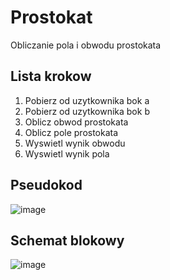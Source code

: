 # Prostokat

Obliczanie pola i obwodu prostokata

## Lista krokow

1. Pobierz od uzytkownika bok a
2. Pobierz od uzytkownika bok b
3. Oblicz obwod prostokata
4. Oblicz pole prostokata
5. Wyswietl wynik obwodu
6. Wyswietl wynik pola

## Pseudokod

![image](https://github.com/nic00la1/Prostokat/assets/99048749/3f3d8fb5-673b-4252-8934-dbb99a9b348d)

## Schemat blokowy

![image](https://github.com/nic00la1/Prostokat/assets/99048749/da09a129-95d4-4df7-8081-8ef87ed36448)
